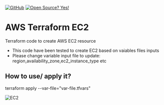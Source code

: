 [![GitHub](https://img.shields.io/badge/--181717?logo=github&logoColor=ffffff)](https://github.com/) [![Open Source? Yes!](https://badgen.net/badge/Open%20Source%20%3F/Yes%21/blue?icon=github)](https://github.com/iamraj007/) 

# AWS Terraform EC2
Terraform code to create AWS EC2 resource


- This code have been tested to create EC2 based on vaiables files inputs
- Please change variable input file to update: region,availability_zone,ec2_instance_type etc

## How to use/ apply it?
terraform apply --var-file="var-file.tfvars"

![EC2](https://user-images.githubusercontent.com/47947075/137697511-35e0149f-277d-48ce-8b09-1b7f8c9e183d.png)
